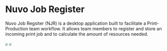 # **Nuvo Job Register**

Nuvo Job Regsiter (NJR) is a desktop application built to facilitate a Print-Production team workflow. It allows team members to register and store an incoming print job and to calculate the amount of resources needed.

<img src="C:\Users\18628\Desktop\Development\Nuvo\Nuvo-Client-Logger\Media\_DEMO_\Latest_1.PNG" style="zoom:50%;" />

<img src="C:\Users\18628\Desktop\Development\Nuvo\Nuvo-Client-Logger\Media\_DEMO_\Latest_2.PNG" style="zoom:50%;" />